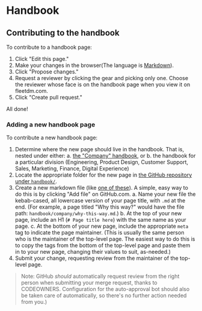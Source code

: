 # Handbook

## Contributing to the handbook

To contribute to a handbook page:
1. Click "Edit this page."
2. Make your changes in the browser(The language is [Markdown](https://github.github.com/gfm/)).
3. Click "Propose changes."
4. Request a reviewer by clicking the gear and picking only one.  Choose the reviewer whose face is on the handbook page when you view it on fleetdm.com.
5. Click "Create pull request."

All done! 

### Adding a new handbook page

To contribute a new handbook page:
1. Determine where the new page should live in the handbook.  That is, nested under either:
  a. [the "Company" handbook](https://fleetdm.com/handbook/company), or
  b. the handbook for a particular division (Engineering, Product Design, Customer Support, Sales, Marketing, Finance, Digital Experience)
2. Locate the appropriate folder for the new page in [the GitHub repository under `handbook/`](https://github.com/fleetdm/fleet/tree/main/handbook).
3. Create a new markdown file (like [one of these](https://github.com/fleetdm/fleet/tree/f90148abad96fccb6c5647a31877fa7e91b5ee57/handbook/digital-experience)).  A simple, easy way to do this is by clicking "Add file" on GitHub.com.
  a. Name your new file the kebab-cased, all lowercase version of your page title, with `.md` at the end.  (For example, a page titled "Why this way?" would have the file path: `handbook/company/why-this-way.md`.)
  b. At the top of your new page, include an H1 (`# Page title here`) with the same name as your page.
  c. At the bottom of your new page, include the appropriate `meta` tag to indicate the page maintainer.  (This is usually the same person who is the maintainer of the top-level page.  The easiest way to do this is to copy the tags from the bottom of the top-level page and paste them in to your new page, changing their values to suit, as-needed.)
4. Submit your change, requesting review from the maintainer of the top-level page.

> Note: GitHub _should_ automatically request review from the right person when submitting your merge request, thanks to CODEOWNERS.  Configuration for the auto-approval bot should also be taken care of automatically, so there's no further action needed from you.)


<meta name="maintainedBy" value="mike-j-thomas">
<meta name="title" value="Handbook">
